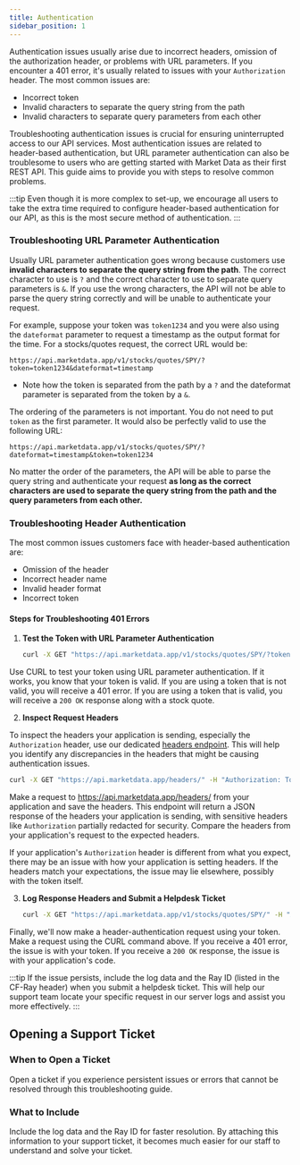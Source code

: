 ```yaml
---
title: Authentication
sidebar_position: 1
---
```


Authentication issues usually arise due to incorrect headers, omission of the authorization header, or problems with URL parameters. If you encounter a 401 error, it's usually related to issues with your `Authorization` header. The most common issues are:

- Incorrect token
- Invalid characters to separate the query string from the path
- Invalid characters to separate query parameters from each other

Troubleshooting authentication issues is crucial for ensuring uninterrupted access to our API services. Most authentication issues are related to header-based authentication, but URL parameter authentication can also be troublesome to users who are getting started with Market Data as their first REST API. This guide aims to provide you with steps to resolve common problems. 

:::tip
Even though it is more complex to set-up, we encourage all users to take the extra time required to configure header-based authentication for our API, as this is the most secure method of authentication.
:::

### Troubleshooting URL Parameter Authentication

Usually URL parameter authentication goes wrong because customers use **invalid characters to separate the query string from the path**. The correct character to use is `?` and the correct character to use to separate query parameters is `&`. If you use the wrong characters, the API will not be able to parse the query string correctly and will be unable to authenticate your request.

For example, suppose your token was `token1234` and you were also using the `dateformat` parameter to request a timestamp as the output format for the time. For a stocks/quotes request, the correct URL would be:

```http
https://api.marketdata.app/v1/stocks/quotes/SPY/?token=token1234&dateformat=timestamp
```

- Note how the token is separated from the path by a `?` and the dateformat parameter is separated from the token by a `&`. 

The ordering of the parameters is not important. You do not need to put `token` as the first parameter. It would also be perfectly valid to use the following URL:

```http
https://api.marketdata.app/v1/stocks/quotes/SPY/?dateformat=timestamp&token=token1234
```

No matter the order of the parameters, the API will be able to parse the query string and authenticate your request **as long as the correct characters are used to separate the query string from the path and the query parameters from each other.**

### Troubleshooting Header Authentication

The most common issues customers face with header-based authentication are:

- Omission of the header
- Incorrect header name
- Invalid header format
- Incorrect token

#### Steps for Troubleshooting 401 Errors

1. **Test the Token with URL Parameter Authentication**
   
   ```bash
   curl -X GET "https://api.marketdata.app/v1/stocks/quotes/SPY/?token=YOUR_TOKEN"
   ```

Use CURL to test your token using URL parameter authentication. If it works, you know that your token is valid. If you are using a token that is not valid, you will receive a 401 error. If you are using a token that is valid, you will receive a `200 OK` response along with a stock quote.

2. **Inspect Request Headers**

To inspect the headers your application is sending, especially the `Authorization` header, use our dedicated [headers endpoint](/api/utilities/headers). This will help you identify any discrepancies in the headers that might be causing authentication issues.

```bash
curl -X GET "https://api.marketdata.app/headers/" -H "Authorization: Token YOUR_TOKEN"
```

Make a request to https://api.marketdata.app/headers/ from your application and save the headers. This endpoint will return a JSON response of the headers your application is sending, with sensitive headers like `Authorization` partially redacted for security. Compare the headers from your application's request to the expected headers. 

If your application's `Authorization` header is different from what you expect, there may be an issue with how your application is setting headers. If the headers match your expectations, the issue may lie elsewhere, possibly with the token itself.

3. **Log Response Headers and Submit a Helpdesk Ticket**
   
   ```bash
   curl -X GET "https://api.marketdata.app/v1/stocks/quotes/SPY/" -H "Authorization: Token YOUR_TOKEN" -i
   ```

Finally, we'll now make a header-authentication request using your token. Make a request using the CURL command above. If you receive a 401 error, the issue is with your token. If you receive a `200 OK` response, the issue is with your application's code. 

:::tip
If the issue persists, include the log data and the Ray ID (listed in the CF-Ray header) when you submit a helpdesk ticket. This will help our support team locate your specific request in our server logs and assist you more effectively.
:::

## Opening a Support Ticket

### When to Open a Ticket

Open a ticket if you experience persistent issues or errors that cannot be resolved through this troubleshooting guide.

### What to Include

Include the log data and the Ray ID for faster resolution. By attaching this information to your support ticket, it becomes much easier for our staff to understand and solve your ticket.
